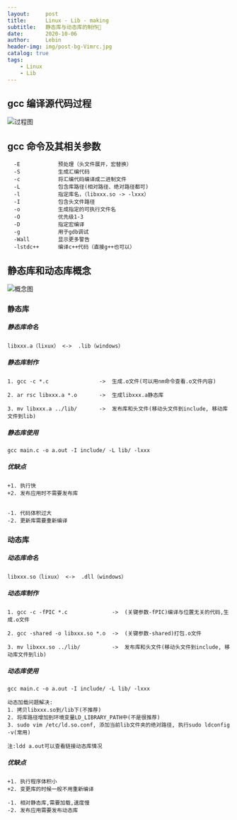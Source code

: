 ```yaml
---
layout:     post                    
title:      Linux - Lib - making           
subtitle:   静态库与动态库的制作📂
date:       2020-10-06            
author:     Lebin                     
header-img: img/post-bg-Vimrc.jpg
catalog: true                       
tags:                               
    - Linux
    - Lib
---
```


## gcc 编译源代码过程
![过程图](https://github.com/LLLbin/LLLbin.github.io/tree/master/img/post-Lib-gcc.jpg)

## gcc 命令及其相关参数
```
  -E            预处理（头文件展开，宏替换）
  -S            生成汇编代码
  -c            将汇编代码编译成二进制文件
  -L            包含库路径(相对路径、绝对路径都可)
  -l            指定库名，（libxxx.so -> -lxxx）
  -I            包含头文件路径
  -o            生成指定的可执行文件名
  -O            优先级1-3
  -D            指定宏编译
  -g            用于gdb调试
  -Wall         显示更多警告
  -lstdc++      编译c++代码（直接g++也可以）
```

## 静态库和动态库概念
![概念图](https://github.com/LLLbin/LLLbin.github.io/tree/master/img/post-Lib-a_so.jpg)

### 静态库
##### 静态库命名
```
libxxx.a（lixux） <->  .lib（windows）
```
##### 静态库制作
```
1. gcc -c *.c                ->  生成.o文件(可以用nm命令查看.o文件内容)

2. ar rsc libxxx.a *.o       ->  生成libxxx.a静态库

3. mv libxxx.a ../lib/       ->  发布库和头文件(移动头文件到include, 移动库文件到lib)
```

##### 静态库使用
```
gcc main.c -o a.out -I include/ -L lib/ -lxxx
```

##### 优缺点
```
+1. 执行快
+2. 发布应用时不需要发布库


-1. 代码体积过大
-2. 更新库需要重新编译
```

### 动态库
##### 动态库命名
```
libxxx.so（lixux） <->  .dll（windows）
```

##### 动态库制作
```
1. gcc -c -fPIC *.c              ->  (关键参数-fPIC)编译与位置无关的代码,生成.o文件

2. gcc -shared -o libxxx.so *.o  ->  (关键参数-shared)打包.o文件

3. mv libxxx.so ../lib/          ->  发布库和头文件(移动头文件到include, 移动库文件到lib)
```

##### 动态库使用
```
gcc main.c -o a.out -I include/ -L lib/ -lxxx

动态加载问题解决:
1. 拷贝libxxx.so到/lib下(不推荐)
2. 将库路径增加到环境变量LD_LIBRARY_PATH中(不是很推荐)
3. sudo vim /etc/ld.so.conf, 添加当前lib文件夹的绝对路径, 执行sudo ldconfig -v(常用)

注:ldd a.out可以查看链接动态库情况
```

##### 优缺点
```
+1. 执行程序体积小
+2. 变更库的时候一般不用重新编译

-1. 相对静态库,需要加载,速度慢
-2. 发布应用需要发布动态库
```